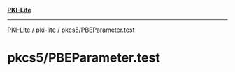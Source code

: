 [**PKI-Lite**](../../../README.md)

---

[PKI-Lite](../../../README.md) / [pki-lite](../../README.md) / pkcs5/PBEParameter.test

# pkcs5/PBEParameter.test

